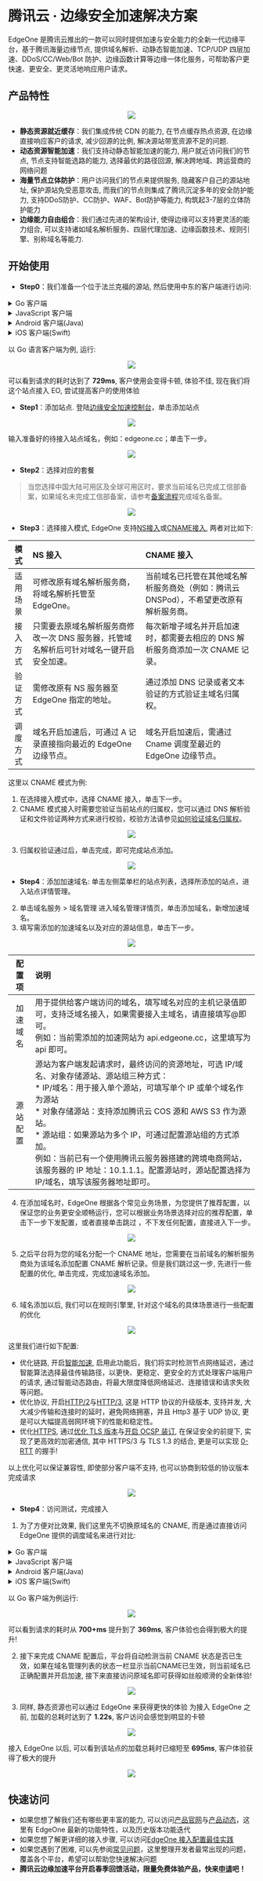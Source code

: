 # 腾讯云 · 边缘安全加速解决方案
EdgeOne 是腾讯云推出的一款可以同时提供加速与安全能力的全新一代边缘平台，基于腾讯海量边缘节点, 提供域名解析、动静态智能加速、TCP/UDP 四层加速、DDoS/CC/Web/Bot 防护、边缘函数计算等边缘一体化服务，可帮助客户更快速、更安全、更灵活地响应用户请求。

## 产品特性
<p align="center">
  <img src="doc/images/eo-platform.png"/>
</p>

- **静态资源就近缓存**：我们集成传统 CDN 的能力, 在节点缓存热点资源, 在边缘直接响应客户的请求, 减少回源的比例, 解决源站带宽资源不足的问题.
- **动态资源智能加速**：我们支持动静态智能加速的能力, 用户就近访问我们的节点, 节点支持智能选路的能力, 选择最优的路径回源, 解决跨地域、跨运营商的网络问题
- **海量节点立体防护**：用户访问我们的节点来提供服务, 隐藏客户自己的源站地址, 保护源站免受恶意攻击, 而我们的节点则集成了腾讯沉淀多年的安全防护能力, 支持DDoS防护、CC防护、WAF、Bot防护等能力, 构筑起3-7层的立体防护能力
- **边缘能力自由组合**：我们通过先进的架构设计, 使得边缘可以支持更灵活的能力组合, 可以支持诸如域名解析服务、四层代理加速、边缘函数技术、规则引擎、别称域名等能力.

## 开始使用

- **Step0**：我们准备一个位于法兰克福的源站, 然后使用中东的客户端进行访问:

<details>
<summary> Go 客户端 </summary>

```
func main() {
	start := time.Now()
	body, _ := DoRequest("https://api.edgeone.cc/ping")
	elapsed := time.Since(start)
	fmt.Println("request without edgeone, use", elapsed)
	fmt.Println("response body:", body)
}

func DoRequest(url string) (string, error) {
	client := &http.Client{}
	request, err := http.NewRequest(http.MethodGet, url, nil)
	if err != nil {
		return "", err
	}
	rsp, err := client.Do(request)
	if err != nil {
		return "", err
	}

	body, err := ioutil.ReadAll(rsp.Body)
	return string(body), err
}
```
</details>

<details>
<summary> JavaScript 客户端 </summary>

```
var start = new Date().getTime()
var rsp = DoRequest(url = "https://api.edgeone.cc/ping")
var end = new Date().getTime()
console.log("request without edgeone, use", `${end - start}ms`)
console.log("response body:", rsp)

function DoRequest(url) {
    var xhr = new XMLHttpRequest();
    xhr.open(method = "get", url, async = false);
    xhr.send();
    return xhr.responseText;
}
```
</details>

<details>
<summary> Android 客户端(Java) </summary>

使用原生的 Java 网络库:
```
public class NativeEngine {
    public static String DoRequest(String url) {
        HttpURLConnection connection = null;
        InputStream is = null;
        BufferedReader br = null;
        String result = null;
        try {
            URL httpurl = new URL(url);
            connection = (HttpURLConnection) httpurl.openConnection();
            connection.setRequestMethod("GET");
            connection.setConnectTimeout(15000);
            connection.setReadTimeout(60000);
            connection.connect();
            if (connection.getResponseCode() == 200) {
                is = connection.getInputStream();
                br = new BufferedReader(new InputStreamReader(is, "UTF-8"));
                StringBuffer sbf = new StringBuffer();
                String temp = null;
                while ((temp = br.readLine()) != null) {
                    sbf.append(temp + "\n");
                }
                result = sbf.toString();
            }
        } catch (MalformedURLException e) {
            e.printStackTrace();
        } catch (IOException e) {
            e.printStackTrace();
        } finally {
            if (null != br) {
                try {
                    br.close();
                } catch (IOException e) {
                    e.printStackTrace();
                }
            }
            if (null != is) {
                try {
                    is.close();
                } catch (IOException e) {
                    e.printStackTrace();
                }
            }
            connection.disconnect();
        }
        return result;
    }
}
```

```
public class NativeActivity extends AppCompatActivity {
    private static final String TAG = "NativeActivity";

    @Override
    protected void onCreate(Bundle savedInstanceState) {
        super.onCreate(savedInstanceState);
        setContentView(R.layout.activity_edge_one);

        // Android4.0以后，为了防止网络请求时间过长而导致界面假死, 所以不允许在主线程（就是Activity）中发起HTTP请求, 这里为了方便测试, 进行一些特殊的配置
        StrictMode.ThreadPolicy policy = new StrictMode.ThreadPolicy.Builder().permitAll().build();
        StrictMode.setThreadPolicy(policy);

        long start = System.currentTimeMillis();
        NativeEngine nativeEngine = new NativeEngine();
        String rsp =  nativeEngine.DoRequest("https://api.edgeone.cc/ping");
        System.out.printf("request without edgeone, use %dms\n", System.currentTimeMillis() - start);
        System.out.printf("response body: %s\n", rsp);
    }
}
```
</details>

<details>
<summary> iOS 客户端(Swift) </summary>

```
struct ContentView: View {
    @ObservedObject var viewModel: NativeModel
    public init() {
        viewModel = NativeModel(url:"https://api.edgeone.cc/ping")
    }
    public var body: some View {
        VStack {
            Text("request without edgeone example")
            Button {
                viewModel.doRequest()
            } label: {
                Text("request")
                    .padding()
            }
            Text(viewModel.elapsed)
            Text(viewModel.result)
        }
    }
}

struct ContentView_Previews: PreviewProvider {
    static var previews: some View {
        ContentView()
    }
}

class NativeModel: ObservableObject {
    @Published var result: String = "no result"
    @Published var elapsed: String = "no result"
    
    let configuration: URLSessionConfiguration
    var httpUrl: URL
    init(url:String) {
        httpUrl = URL(string: url)!
        configuration = URLSessionConfiguration.default
    }

    func doRequest() {
        Task {
            let start = CFAbsoluteTimeGetCurrent()
            let session = URLSession(configuration: configuration)
            let response: (Data, URLResponse) = try! await session.data(from: httpUrl)
            result = String(data: response.0, encoding: .utf8) ?? "nil response"
            elapsed = "request use \((CFAbsoluteTimeGetCurrent()-start)*1000) ms"
        }
    }
}
```
</details>

以 Go 语言客户端为例, 运行:
<p align="center">
  <img src="doc/images/eo-api-unused.png"/>
</p>
可以看到请求的耗时达到了 <strong>729ms</strong>, 客户使用会变得卡顿, 体验不佳, 现在我们将这个站点接入 EO, 尝试提高客户的使用体验

- **Step1**：添加站点. 登陆[边缘安全加速控制台](https://console.cloud.tencent.com/edgeone)，单击添加站点
<p align="center">
  <img src="doc/images/eo-start.jpeg"/>
</p>

输入准备好的待接入站点域名，例如：edgeone.cc；单击下一步。
<p align="center">
  <img src="doc/images/eo-add-zone.png"/>
</p>

- **Step2**：选择对应的套餐
> 当您选择中国大陆可用区及全球可用区时，要求当前域名已完成工信部备案，如果域名未完成工信部备案，请参考[备案流程](https://cloud.tencent.com/document/product/243/18909)完成域名备案。
<p align="center">
  <img src="doc/images/eo-billing.png"/>
</p>

- **Step3**：选择接入模式, EdgeOne 支持[NS接入](https://cloud.tencent.com/document/product/1552/70825)或[CNAME接入](https://cloud.tencent.com/document/product/1552/70824), 两者对比如下:

| 模式 | NS 接入 | CNAME 接入 |
| :-------: | :------- | :------- |
| 适用场景  | 可修改原有域名解析服务商，将域名解析托管至 EdgeOne。   |  当前域名已托管在其他域名解析服务商处（例如：腾讯云DNSPod），不希望更改原有解析服务商。  |
| 接入方式  | 只需要去原域名解析服务商修改一次 DNS 服务器，托管域名解析后可针对域名一键开启安全加速。   |  每次新增子域名并开启加速时，都需要去相应的 DNS 解析服务商添加一次 CNAME 记录。  |
| 验证方式  | 需修改原有 NS 服务器至 EdgeOne 指定的地址。   |  通过添加 DNS 记录或者文本验证的方式验证主域名归属权。  |
| 调度方式  | 域名开启加速后，可通过 A 记录直接指向最近的 EdgeOne 边缘节点。   |  域名开启加速后，需通过 Cname 调度至最近的 EdgeOne 边缘节点。  |

这里以 CNAME 模式为例: 
1. 在选择接入模式中，选择 CNAME 接入，单击下一步。
2. CNAME 模式接入时需要您验证当前站点的归属权，您可以通过 DNS 解析验证和文件验证两种方式来进行校验，校验方法请参见[如何验证域名归属权](https://cloud.tencent.com/document/product/1552/70789)。
<p align="center">
  <img src="doc/images/eo-cname-verifying.png"/>
</p>

3. 归属权验证通过后，单击完成，即可完成站点添加。
<p align="center">
  <img src="doc/images/eo-cname-verified.jpeg"/>
</p>

- **Step4**：添加加速域名:
单击左侧菜单栏的站点列表，选择所添加的站点，进入站点详情管理。
2. 单击域名服务 > 域名管理 进入域名管理详情页，单击添加域名，新增加速域名。
3. 填写需添加的加速域名以及对应的源站信息，单击下一步。
<p align="center">
  <img src="doc/images/eo-add-host.png"/>
</p>

| 配置项 | 说明 |
| :-------: | :------- |
| 加速域名 | 用于提供给客户端访问的域名，填写域名对应的主机记录值即可，支持泛域名接入，如果需要接入主域名，请直接填写@即可。<br>例如：当前需添加的加速网站为 api.edgeone.cc，这里填写为 api 即可。|
| 源站配置 | 源站为客户端发起请求时，最终访问的资源地址，可选 IP/域名、对象存储源站、源站组三种方式：<br> * IP/域名：用于接入单个源站，可填写单个 IP 或单个域名作为源站 <br> * 对象存储源站：支持添加腾讯云 COS 源和 AWS S3 作为源站。 <br> * 源站组：如果源站为多个 IP，可通过配置源站组的方式添加。<br>例如：当前已有一个使用腾讯云服务器搭建的跨境电商网站，该服务器的 IP 地址：10.1.1.1。配置源站时，源站配置选择为 IP/域名，填写该服务器地址即可。|

4. 在添加域名时，EdgeOne 根据各个常见业务场景，为您提供了推荐配置，以保证您的业务更安全顺畅运行，您可以根据业务场景选择对应的推荐配置，单击下一步下发配置，或者直接单击跳过 ，不下发任何配置，直接进入下一步。
<p align="center">
  <img src="doc/images/eo-rule-create.png"/>
</p>

5. 之后平台将为您的域名分配一个 CNAME 地址，您需要在当前域名的解析服务商处为该域名添加配置 CNAME 解析记录。但是我们跳过这一步, 先进行一些配置的优化, 单击完成，完成加速域名添加。
<p align="center">
  <img src="doc/images/eo-cname-modify.png"/>
</p>

6. 域名添加以后, 我们可以在规则引擎里, 针对这个域名的具体场景进行一些配置的优化
<p align="center">
  <img src="doc/images/eo-rule-describe.png"/>
</p>

这里我们进行如下配置:
* 优化链路, 开启[智能加速](https://cloud.tencent.com/document/product/1552/70959), 启用此功能后，我们将实时检测节点网络延迟，通过智能算法选择最佳传输路径，以更快、更稳定、更安全的方式处理客户端用户的请求, 通过智能动态路由，将最大限度降低网络延迟、连接错误和请求失败等问题。
* 优化协议, 开启[HTTP/2](https://cloud.tencent.com/document/product/1552/70780)与[HTTP/3](https://cloud.tencent.com/document/product/1552/70781), 这是 HTTP 协议的升级版本, 支持并发, 大大减少传输和连接时的延时，避免网络拥塞，并且 Http3 基于 UDP 协议, 更是可以大幅提高弱网环境下的性能和稳定性。
* 优化[HTTPS](https://cloud.tencent.com/document/product/1552/88875), 通过[优化 TLS 版本](https://cloud.tencent.com/document/product/1552/86545)与[开启 OCSP 装订](https://cloud.tencent.com/document/product/1552/88879), 在保证安全的前提下, 实现了更高效的加密通信, 其中 HTTPS/3 与 TLS 1.3 的结合, 更是可以实现 [0-RTT](https://datatracker.ietf.org/doc/html/rfc9001#name-0-rtt) 的握手!

以上优化可以保证兼容性, 即使部分客户端不支持, 也可以协商到较低的协议版本完成请求

<p align="center">
  <img src="doc/images/eo-rule-modify.png"/>
</p>

- **Step4**：访问测试，完成接入
1. 为了方便对比效果, 我们这里先不切换原域名的 CNAME, 而是通过直接访问 EdgeOne 提供的调度域名来进行对比:

<details>
<summary> Go 客户端 </summary>

Go 语言原生网络库暂不支持 HTTP/3, 推荐使用 [quic-go](https://github.com/quic-go/quic-go)

```
func main() {
	start := time.Now()
	body, _ := DoAdvRequest("https://api.edgeone.cc.eo.dnse5.com/ping", "api.edgeone.cc")
	elapsed := time.Since(start)
	fmt.Println("request with edgeone, use", elapsed)
	fmt.Println("response body:", body)
}

func DoAdvRequest(url string, host string) (string, error) {
	var qconf quic.Config
	client := &http.Client{
		Transport: &http3.RoundTripper{
			TLSClientConfig: &tls.Config{
				InsecureSkipVerify: true,
				MinVersion: tls.VersionTLS10,
				MaxVersion: tls.VersionTLS13,
			},
			QuicConfig:      &qconf,
		},
	}
	request, err := http.NewRequest(http.MethodGet, url, nil)
	if err != nil {
		return "", err
	}
	if host != "" {
		request.Host = host
	}
	rsp, err := client.Do(request)
	if err != nil {
		return "", err
	}

	body, err := ioutil.ReadAll(rsp.Body)
	return string(body), err
}
```

</details>

<details>
<summary> JavaScript 客户端 </summary>

因为浏览器限制, JS 没有办法直接通过修改 HOST 头部来访问我们的节点, 可以通过修改[本地Hosts]("https://zh.wikipedia.org/wiki/Hosts%E6%96%87%E4%BB%B6"), 将域名的解析直接指向我们的节点来进行对比
* 先 dig 我们的调度域名, 获取到具体的 IP:
<p align="center">
  <img src="doc/images/eo-cname-dig.png"/>
</p>

* 修改本地 Hosts:
```
sudo vim /etc/hosts
```
<p align="center">
  <img src="doc/images/eo-hosts-modify.png"/>
</p>
 
* 以 Chrome 为例, 开启浏览器的 [QUIC 支持](chrome://flags/#enable-quic)
* 发送请求

```
var start = new Date().getTime()
var rsp = DoRequest(url = "https://api.edgeone.cc/ping")
var end = new Date().getTime()
console.log("request with edgeone, use", `${end - start}ms`)
console.log("response body:", rsp)

function DoRequest(url) {
    var xhr = new XMLHttpRequest();
    xhr.open(method = "get", url, async = false);
    xhr.send();
    return xhr.responseText;
}
```
</details>

<details>
<summary> Android 客户端(Java) </summary>

Java 原生的网络库暂不支持 HTTP3 协议, 推荐使用 [Cronet](https://chromium.googlesource.com/chromium/src/+/master/components/cronet/build_instructions.md), [官方示例](https://github.com/GoogleChromeLabs/cronet-sample)

封装: 
```
public class EdgeOneEngine {
    private static final String TAG = "EdgeOneEngine";
    private CronetEngine cronetEngine;
    private ExecutorService cronetCallbackExecutorService;

    public EdgeOneEngine(Context context) {
        cronetEngine = createDefaultCronetEngine(context);
        cronetCallbackExecutorService = Executors.newFixedThreadPool(4);

        startNetLog(context);
        Thread.setDefaultUncaughtExceptionHandler((thread, throwable) -> {
            stopNetLog();
        });
    }

    protected void finalize() {
        stopNetLog();
    }

    private static CronetEngine createDefaultCronetEngine(Context context) {
        return new CronetEngine.Builder(context)
                .enableHttp2(true)
                .enableQuic(true)
                .setUserAgent("EdgeOneTest")
                .addQuicHint("api.edgeone.cc", 443, 443)
                .addQuicHint("api.edgeone.cc.eo.dnse5.com", 443, 443)
                .build();
    }

    public String DoRequest(String url, String host) {
        CountDownLatch controller = new CountDownLatch(1);
        EdgeOneUrlRequestCallback callback = new EdgeOneUrlRequestCallback() {
            @Override
            void onSucceeded(UrlRequest request, UrlResponseInfo info, String body, long latencyNanos) {
                controller.countDown();
            }
        };

        UrlRequest.Builder builder = cronetEngine
                .newUrlRequestBuilder(url, callback, cronetCallbackExecutorService)
                .setPriority(UrlRequest.Builder.REQUEST_PRIORITY_IDLE);

        if (host != "") {
            builder.addHeader("Host", host);
        }
        builder.build().start();

        try {
            controller.await();
        } catch (InterruptedException e) {
            e.printStackTrace();
        }
        return callback.response;
    }

    private void stopNetLog() { cronetEngine.stopNetLog(); }

    private void startNetLog(Context context) {
        File outputFile;
        try {
            outputFile = File.createTempFile("cronet", "log",
                    context.getExternalFilesDir(null));
            cronetEngine.startNetLogToFile(outputFile.toString(), false);
        } catch (IOException e) {
            android.util.Log.e(TAG, e.toString());
        }
    }

    abstract class EdgeOneUrlRequestCallback extends UrlRequest.Callback {

        private static final String TAG = "EdgeOneUrlRequestCallback";
        private static final int BYTE_BUFFER_CAPACITY_BYTES = 1024 * 1024;
        private final ByteArrayOutputStream bytesReceived = new ByteArrayOutputStream();
        private final WritableByteChannel receiveChannel = Channels.newChannel(bytesReceived);
        private final long startTimeNanos;
        private String response;

        EdgeOneUrlRequestCallback() {
            startTimeNanos = System.nanoTime();
        }

        @Override
        public void onRedirectReceived(UrlRequest request, UrlResponseInfo info, String newLocationUrl) {
            android.util.Log.i(TAG, "****** onRedirectReceived ******");
            request.followRedirect();
        }

        @Override
        public void onResponseStarted(UrlRequest request, UrlResponseInfo info) {
            android.util.Log.i(TAG, "****** Response Started ******");
            android.util.Log.i(TAG, "*** Headers Are *** " + info.getAllHeaders());
            request.read(ByteBuffer.allocateDirect(BYTE_BUFFER_CAPACITY_BYTES));
        }

        @Override
        public void onReadCompleted(UrlRequest request, UrlResponseInfo info, ByteBuffer byteBuffer) {
            android.util.Log.i(TAG, "****** onReadCompleted ******" + byteBuffer);
            byteBuffer.flip();
            try {
                receiveChannel.write(byteBuffer);
            } catch (IOException e) {
                android.util.Log.i(TAG, "IOException during ByteBuffer read. Details: ", e);
            }
            byteBuffer.clear();
            request.read(byteBuffer);
        }

        @Override
        public void onSucceeded(UrlRequest request, UrlResponseInfo info) {
            long latencyNanos = System.nanoTime() - startTimeNanos;
            response = bytesReceived.toString();
            android.util.Log.i(TAG, "****** EdgeOne Request Completed, the latency is " + latencyNanos + " nanoseconds" + ". " + getWasCachedMessage(info));
            android.util.Log.i(TAG, "****** EdgeOne Negotiated protocol:  " + info.getNegotiatedProtocol());
            android.util.Log.i(TAG, "****** EdgeOne Request Completed, status code is " + info.getHttpStatusCode() + ", total received bytes is " + info.getReceivedByteCount());
            android.util.Log.i(TAG, "EdgeOne requests complete, the latency is " + latencyNanos + " nanos.");
            onSucceeded(request, info, response, latencyNanos);
        }

        private String getWasCachedMessage(UrlResponseInfo responseInfo) {
            if (responseInfo.wasCached()) {
                return "The request was cached.";
            } else {
                return "";
            }
        }

        abstract void onSucceeded(UrlRequest request, UrlResponseInfo info, String bodyBytes, long latencyNanos);

        @Override
        public void onFailed(UrlRequest var1, UrlResponseInfo var2, CronetException var3) {
            android.util.Log.i(TAG, "****** onFailed, error is: " + var3.getMessage());
        }
    }
}
```

使用:
```
public class EdgeOneActivity extends AppCompatActivity {
    private static final String TAG = "EdgeOneActivity";

    @Override
    protected void onCreate(Bundle savedInstanceState) {
        super.onCreate(savedInstanceState);
        setContentView(R.layout.activity_edge_one);

        EdgeOneEngine eoEngine = new EdgeOneEngine(this);
        String resp = eoEngine.DoRequest("https://api.edgeone.cc.eo.dnse5.com/ping", "api.edgeone.cc");
        android.util.Log.i(TAG, "response body: " + resp);
    }
}
```

</details>

<details>
<summary> iOS 客户端(Swift) </summary>

Swift 原生的网络库暂不支持 HTTP3 协议, 推荐使用 [Cronet](https://chromium.googlesource.com/chromium/src/+/master/components/cronet/build_instructions.md)

```
struct ContentView: View {
    @ObservedObject var viewModel: EdgeOneViewModel
    public init() {
        viewModel = EdgeOneViewModel(url: "https://api.edgeone.cc/ping", host: "")
    }
    public var body: some View {
        VStack {
            Text("request with edgeone example")
            Button {
                viewModel.doRequest()
            } label: {
                Text("request")
                    .padding()
            }
            Text(viewModel.elapsed)
            Text(viewModel.result)
        }
        .onAppear {
            viewModel.onAppear()
        }
    }
}

struct ContentView_Previews: PreviewProvider {
    static var previews: some View {
        ContentView()
    }
}

class EdgeOneViewModel: ObservableObject {
    @Published var result: String = "no result"
    @Published var elapsed: String = "no result"

    var configuration: URLSessionConfiguration
    var httpUrl: URL
    init(url:String, host:String) {
        httpUrl = URL(string: url)!
        configuration = URLSessionConfiguration.default
        if host != "" {
            configuration.httpAdditionalHeaders = ["Host":host]
        }
    }

    func onAppear() {
        Cronet.setHttp2Enabled(true)
        Cronet.setQuicEnabled(true)
        Cronet.start()
        Cronet.registerHttpProtocolHandler()
    }
    
    func doRequest() {
        Task {
            let start = CFAbsoluteTimeGetCurrent()
            let session = URLSession(configuration: configuration)
            let response: (Data, URLResponse) = try! await session.data(from: httpUrl)
            result = String(data: response.0, encoding: .utf8) ?? "nil response"
            elapsed = "request use \((CFAbsoluteTimeGetCurrent()-start)*1000) ms"
        }
    }
}
```
</details>

以 Go 客户端为例运行:
<p align="center">
  <img src="doc/images/eo-api-used.png"/>
</p>
可以看到请求的耗时从 <strong>700+ms</strong> 提升到了 <strong>369ms</strong>, 客户体验也会得到极大的提升!

2. 接下来完成 CNAME 配置后，平台将自动检测当前 CNAME 状态是否已生效，如果在域名管理列表的状态一栏显示当前CNAME已生效，则当前域名已正确配置并开启加速, 接下来直接访问原域名即可获得如丝般顺滑的全新体验!
<p align="center">
  <img src="doc/images/eo-cname-active.png"/>
</p>

3. 同样, 静态资源也可以通过 EdgeOne 来获得更快的体验
为接入 EdgeOne 之前, 加载的总耗时达到了 <strong>1.22s</strong>, 客户访问会感觉到明显的卡顿
<p align="center">
  <img src="doc/images/eo-unused.jpeg"/>
</p>

接入 EdgeOne 以后, 可以看到该站点的加载总耗时已缩短至 <strong>695ms</strong>, 客户体验获得了极大的提升
<p align="center">
  <img src="doc/images/eo-used.jpeg"/>
</p>

## 快速访问

- 如果您想了解我们还有哪些更丰富的能力, 可以访问[产品官网](https://cloud.tencent.com/product/teo)与[产品动态](https://cloud.tencent.com/document/product/1552/69824)，这里有 EdgeOne 最新的功能特性，以及历史版本功能迭代
- 如果您想了解更详细的接入步骤, 可以访问[EdgeOne 接入配置最佳实践](https://doc.weixin.qq.com/doc/w3_ABcACQaLACc6HK7H42nTUSQM00rQD?scode=AJEAIQdfAAoBPt83CBAO0AlgbdAFw)
- 如果您遇到了困难, 可以先参阅[常见问题](https://cloud.tencent.com/document/product/1552/70199)，这里整理开发者最常出现的问题，覆盖各个平台，希望可以帮助您快速解决问题
- <strong>腾讯云边缘加速平台开启春季回馈活动，限量免费体验产品，快来[申请](https://cloud.tencent.com/act/pro/edgeone_test-free?from=20230)吧！</strong>